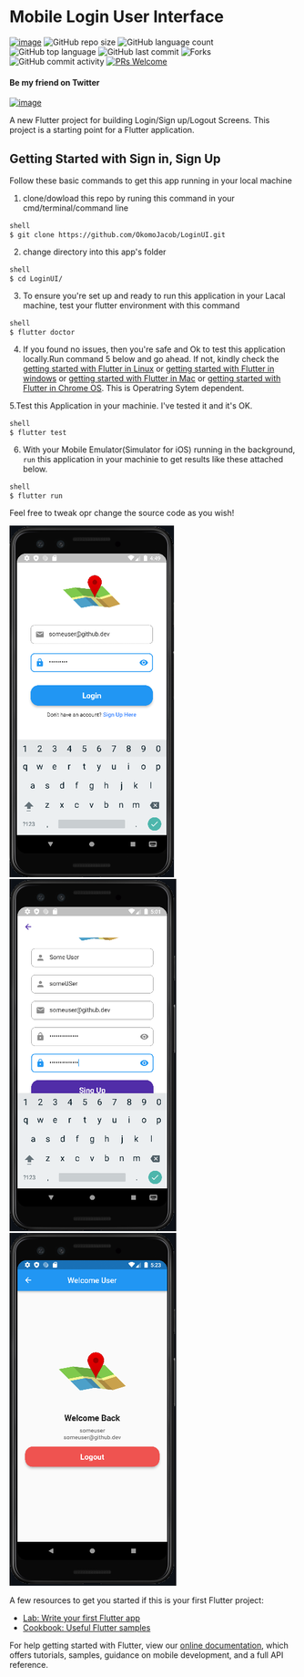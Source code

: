 # Mobile Login User Interface
[![image](https://img.shields.io/badge/License-MIT-yellow.svg)](https://opensource.org/licenses/MIT)
![GitHub repo size](https://img.shields.io/github/repo-size/OkomoJacob/LoginUI?color=green-yellow&logo=github&logoColor=blue)
![GitHub language count](https://img.shields.io/github/languages/count/OkomoJacob/LoginUI?logo=visual-studio-code) 
![GitHub top language](https://img.shields.io/github/languages/top/OkomoJacob/LoginUI)
![GitHub last commit](https://img.shields.io/github/last-commit/OkomoJacob/LoginUI?style=plastic&color=brightgreen) 
![Forks](https://img.shields.io/github/forks/OkomoJacob/LoginUI?style=social) 
![GitHub commit activity](https://img.shields.io/github/commit-activity/w/OkomoJacob/LoginUI.svg?style=flat)
[![PRs Welcome](https://img.shields.io/badge/PRs-welcome-brightgreen.svg)](https://reactjs.org/docs/how-to-contribute.html#your-first-pull-request)

#### Be my friend on Twitter
[![image](https://img.shields.io/twitter/follow/okomojacob?style=social)](https://twitter.com/okomojacob)

A new Flutter project for building Login/Sign up/Logout Screens.
This project is a starting point for a Flutter application.

## Getting Started with Sign in, Sign Up
Follow these basic commands to get this app running in your local machine 

1. clone/dowload this repo by runing this command in your cmd/terminal/command line
```
shell
$ git clone https://github.com/OkomoJacob/LoginUI.git
```
2. change directory into this app's folder
```
shell
$ cd LoginUI/
```
3. To ensure you're set up and ready to run this application in your Lacal machine, test your flutter environment with this command
```
shell
$ flutter doctor
```

4. If you found no issues, then you're safe and Ok to test this application locally.Run command 5 below and go ahead. If not, kindly check the [getting started with Flutter in Linux](https://docs.flutter.dev/get-started/install/linux) or [getting started with Flutter in windows](https://docs.flutter.dev/get-started/install/windows) or [getting started with Flutter in Mac](https://docs.flutter.dev/get-started/install/macos) or [getting started with Flutter in Chrome OS](https://docs.flutter.dev/get-started/install/chromeos). This is Operatring Sytem dependent.

5.Test this Application in your machinie. I've tested it and it's OK.
```
shell
$ flutter test
```
6. With your Mobile Emulator(Simulator for iOS) running in the background, `run` this application in your machinie to get results like these attached below.
```
shell
$ flutter run
```
Feel free to tweak opr change the source code as you wish!

<img src = "https://github.com/OkomoJacob/LoginUI/blob/main/snips/loginScreen.PNG"><img src = "https://github.com/OkomoJacob/LoginUI/blob/main/snips/registrationScreen.PNG"><img src = "https://github.com/OkomoJacob/LoginUI/blob/main/snips/logOut.PNG">

A few resources to get you started if this is your first Flutter project:

- [Lab: Write your first Flutter app](https://flutter.dev/docs/get-started/codelab)
- [Cookbook: Useful Flutter samples](https://flutter.dev/docs/cookbook)

For help getting started with Flutter, view our
[online documentation](https://flutter.dev/docs), which offers tutorials,
samples, guidance on mobile development, and a full API reference.
